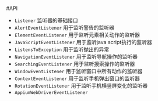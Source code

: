 #API

- `Listener` 监听器的基础接口
- `AlertEventListener` 用于监听警告的监听器
- `ElementEventListener` 用于监听元素相关动作的监听器
- `JavaScriptEventListener` 用于监听java script执行的监听器
- `ListensToException` 用于监听抛出的异常
- `NavigationEventListener` 用于监听导航操作的监听器
- `SearchingEventListener` 用于监听搜索操作的监听器
- `WindowEventListener` 用于监听窗口中所有动作的监听器
- `ContextEventListener` 用于监听手机弹出窗口的监听器
- `RotationEventListener` 用于监听手机横竖屏变化的监听器
- `AppiumWebDriverEventListener` 
